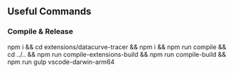 ## Useful Commands

### Compile & Release
npm i && cd extensions/datacurve-tracer && npm i && npm run compile && cd ../.. && npm run compile-extensions-build && npm run compile-build && npm run gulp vscode-darwin-arm64
